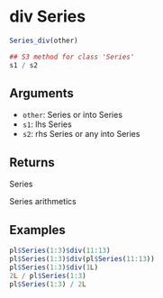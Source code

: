 # div Series

```r
Series_div(other)

## S3 method for class 'Series'
s1 / s2
```

## Arguments

- `other`: Series or into Series
- `s1`: lhs Series
- `s2`: rhs Series or any into Series

## Returns

Series

Series arithmetics

## Examples

```r
pl$Series(1:3)$div(11:13)
pl$Series(1:3)$div(pl$Series(11:13))
pl$Series(1:3)$div(1L)
2L / pl$Series(1:3)
pl$Series(1:3) / 2L
```